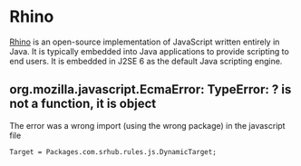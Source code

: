 # Rhino #

[Rhino](https://developer.mozilla.org/en-US/docs/Rhino) is an open-source implementation of JavaScript written entirely in Java. It is typically embedded into Java applications to provide scripting to end users. It is embedded in J2SE 6 as the default Java scripting engine.

## org.mozilla.javascript.EcmaError: TypeError: ? is not a function, it is object ##

The error was a wrong import (using the wrong package) in the javascript file

	Target = Packages.com.srhub.rules.js.DynamicTarget;